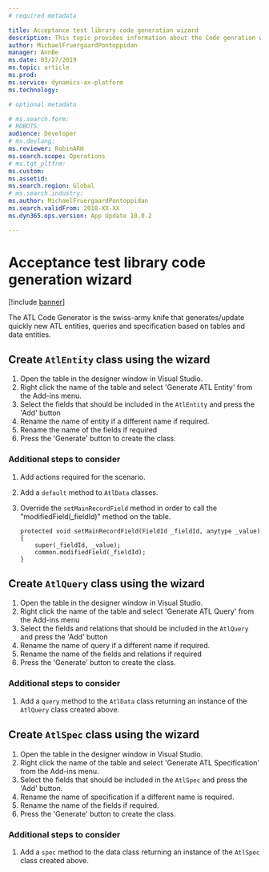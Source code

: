 ```yaml
---
# required metadata

title: Acceptance test library code generation wizard
description: This topic provides information about the Code genration wizard for the Acceptance test library.
author: MichaelFruergaardPontoppidan
manager: AnnBe
ms.date: 03/27/2019
ms.topic: article
ms.prod: 
ms.service: dynamics-ax-platform
ms.technology: 

# optional metadata

# ms.search.form: 
# ROBOTS: 
audience: Developer
# ms.devlang: 
ms.reviewer: RobinARH
ms.search.scope: Operations
# ms.tgt_pltfrm: 
ms.custom: 
ms.assetid: 
ms.search.region: Global
# ms.search.industry: 
ms.author: MichaelFruergaardPontoppidan
ms.search.validFrom: 2018-XX-XX
ms.dyn365.ops.version: App Update 10.0.2

---
```


# Acceptance test library code generation wizard

[!include [banner](../includes/banner.md)]

The ATL Code Generator is the swiss-army knife that generates/update quickly new ATL entities, queries and specification based on tables and data entities.

## Create `AtlEntity` class using the wizard

1. Open the table in the designer window in Visual Studio.
2. Right click the name of the table and select 'Generate ATL Entity' from the Add-ins menu.
3. Select the fields that should be included in the `AtlEntity` and press the 'Add' button
4. Rename the name of entity if a different name if required.
5. Rename the name of the fields if required
6. Press the 'Generate' button to create the class.
	
	
### Additional steps to consider

1. Add actions required for the scenario.
2. Add a `default` method to `AtlData` classes.
3. Override the `setMainRecordField` method in order to call the "modifiedField(_fieldId)" method on the table.

    ```
    protected void setMainRecordField(FieldId _fieldId, anytype _value)
    {
        super(_fieldId, _value);
        common.modifiedField(_fieldId);
    }
    ```

## Create `AtlQuery` class using the wizard

1. Open the table in the designer window in Visual Studio.
2. Right click the name of the table and select 'Generate ATL Query' from the Add-ins menu
3. Select the fields and relations that should be included in the `AtlQuery` and press the 'Add' button
4. Rename the name of query if a different name if required.
5. Rename the name of the fields and relations if required
6. Press the 'Generate' button to create the class.
	
	
### Additional steps to consider

1. Add a `query` method to the `AtlData` class returning an instance of the `AtlQuery` class created above.

## Create `AtlSpec` class using the wizard

1. Open the table in the designer window in Visual Studio.
2. Right click the name of the table and select 'Generate ATL Specification' from the Add-ins menu.
3. Select the fields that should be included in the `AtlSpec` and press the 'Add' button.
4. Rename the name of specification if a different name is required.
5. Rename the name of the fields if required.
6. Press the 'Generate' button to create the class.
	
	
### Additional steps to consider

1. Add a `spec` method to the data class returning an instance of the `AtlSpec` class created above.
